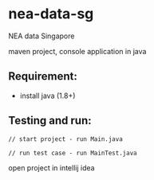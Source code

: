 # nea-data-sg

NEA data Singapore

maven project, console application in java

## Requirement:

 - install java (1.8+)

## Testing and run:

```
// start project - run Main.java

// run test case - run MainTest.java
```

open project in intellij idea